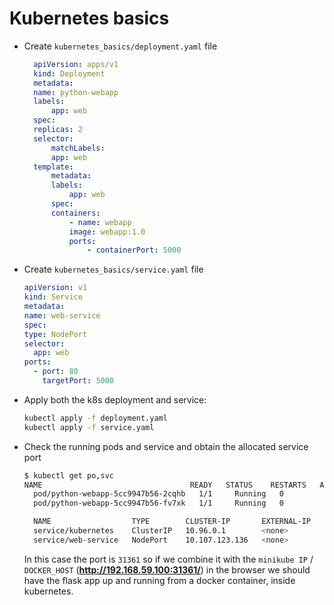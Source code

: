 # Kubernetes basics

- Create `kubernetes_basics/deployment.yaml` file

  ```yaml
    apiVersion: apps/v1
    kind: Deployment
    metadata:
    name: python-webapp
    labels:
        app: web
    spec:
    replicas: 2
    selector:
        matchLabels:
        app: web
    template:
        metadata:
        labels:
            app: web
        spec:
        containers:
            - name: webapp
            image: webapp:1.0
            ports:
                - containerPort: 5000
  ```

- Create `kubernetes_basics/service.yaml` file

  ```yaml
  apiVersion: v1
  kind: Service
  metadata:
  name: web-service
  spec:
  type: NodePort
  selector:
    app: web
  ports:
    - port: 80
      targetPort: 5000
  ```

- Apply both the k8s deployment and service:

  ```bash
  kubectl apply -f deployment.yaml
  kubectl apply -f service.yaml
  ```

- Check the running pods and service and obtain the allocated service port

  ```bash
  $ kubectl get po,svc
  NAME                                 READY   STATUS    RESTARTS   AGE
    pod/python-webapp-5cc9947b56-2cqhb   1/1     Running   0          72s
    pod/python-webapp-5cc9947b56-fv7xk   1/1     Running   0          72s

    NAME                  TYPE        CLUSTER-IP       EXTERNAL-IP   PORT(S)        AGE
    service/kubernetes    ClusterIP   10.96.0.1        <none>        443/TCP        15d
    service/web-service   NodePort    10.107.123.136   <none>        80:31361/TCP   65s

  ```

  In this case the port is `31361` so if we combine it with the `minikube IP` / `DOCKER_HOST` (**http://192.168.59.100:31361/**) in the browser we should have the flask app up and running from a docker container, inside kubernetes.
